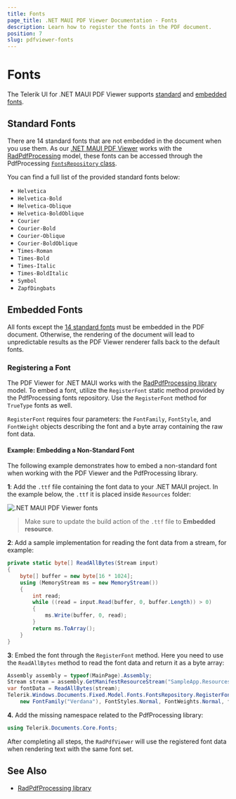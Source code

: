 ```yaml
---
title: Fonts
page_title: .NET MAUI PDF Viewer Documentation - Fonts
description: Learn how to register the fonts in the PDF document.
position: 7
slug: pdfviewer-fonts
---
```


# Fonts

The Telerik UI for .NET MAUI PDF Viewer supports [standard](#standard-fonts) and [embedded fonts](#embedded-fonts). 

## Standard Fonts

There are 14 standard fonts that are not embedded in the document when you use them. As our <a href="https://www.telerik.com/maui-ui/pdf-viewer" target="_blank">.NET MAUI PDF Viewer</a> works with the [RadPdfProcessing](https://docs.telerik.com/devtools/document-processing/libraries/radpdfprocessing/overview) model, these fonts can be accessed through the PdfProcessing [`FontsRepository` class](https://docs.telerik.com/devtools/document-processing/api/telerik.windows.documents.fixed.model.fonts.fontsrepository). 

You can find a full list of the provided standard fonts below:

* `Helvetica`
* `Helvetica-Bold`
* `Helvetica-Oblique`
* `Helvetica-BoldOblique`
* `Courier`
* `Courier-Bold`
* `Courier-Oblique`
* `Courier-BoldOblique`
* `Times-Roman`
* `Times-Bold`
* `Times-Italic`
* `Times-BoldItalic`
* `Symbol`
* `ZapfDingbats`

## Embedded Fonts

All fonts except the [14 standard fonts](#standard-fonts) must be embedded in the PDF document. Otherwise, the rendering of the document will lead to unpredictable results as the PDF Viewer renderer falls back to the default fonts.

### Registering a Font

The PDF Viewer for .NET MAUI works with the [RadPdfProcessing library](https://docs.telerik.com/devtools/document-processing/libraries/radpdfprocessing/overview) model. To embed a font, utilize the `RegisterFont` static method provided by the PdfProcessing fonts repository. Use the `RegisterFont` method for `TrueType` fonts as well.

`RegisterFont` requires four parameters: the `FontFamily`, `FontStyle`, and `FontWeight` objects describing the font and a byte array containing the raw font data.

#### Example: Embedding a Non-Standard Font

The following example demonstrates how to embed a non-standard font when working with the PDF Viewer and the PdfProcessing library.

**1**: Add the `.ttf` file containing the font data to your .NET MAUI project. In the example below, the `.ttf` it is placed inside `Resources` folder:

![.NET MAUI PDF Viewer fonts](images/pdf-fonts.png)

>Make sure to update the build action of the `.ttf` file to **Embedded resource**.

**2**: Add a sample implementation for reading the font data from a stream, for example:

```C#
private static byte[] ReadAllBytes(Stream input)
{
	byte[] buffer = new byte[16 * 1024];
	using (MemoryStream ms = new MemoryStream())
	{
		int read;
		while ((read = input.Read(buffer, 0, buffer.Length)) > 0)
		{
			ms.Write(buffer, 0, read);
		}
		return ms.ToArray();
	}
}
```

**3**: Embed the font through the `RegisterFont` method. Here you need to use the `ReadAllBytes` method to read the font data and return it as a byte array:

```C#
Assembly assembly = typeof(MainPage).Assembly;
Stream stream = assembly.GetManifestResourceStream("SampleApp.Resources.SampleFont.ttf");
var fontData = ReadAllBytes(stream);
Telerik.Windows.Documents.Fixed.Model.Fonts.FontsRepository.RegisterFont(
	new FontFamily("Verdana"), FontStyles.Normal, FontWeights.Normal, fontData);
```

**4.** Add the missing namespace related to the PdfProcessing library:

```C#
using Telerik.Documents.Core.Fonts;
```

After completing all steps, the `RadPdfViewer` will use the registered font data when rendering text with the same font set.

## See Also

- [RadPdfProcessing library](https://docs.telerik.com/devtools/document-processing/libraries/radpdfprocessing/overview)
